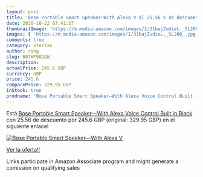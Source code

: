 ```yaml
---
layout: post
title: 'Bose Portable Smart Speaker—With Alexa V al 25.56 % de descuento'
date: 2020-10-22 07:41:17
thumbnailImage: 'https://m.media-amazon.com/images/I/31bajZudieL._SL200_.jpg'
images: [ 'https://m.media-amazon.com/images/I/31bajZudieL._SL200_.jpg' ]
comments: true
category: ofertas
author: ring
slug: B07WF981QW
description:
actualPrice: 245.6 GBP
currency: GBP
price: 245.6
comparePrice: 329.95 GBP
inStock: true
prodname: 'Bose Portable Smart Speaker—With Alexa Voice Control Built in  Black'
---
```


Está [Bose Portable Smart Speaker—With Alexa Voice Control Built in  Black](https://www.amazon.co.uk/dp/B07WF981QW/?tag=tolees0a-21) con 25.56 de descuento por 245.6 GBP (original: 329.95 GBP) en el siguiente enlace!

[![Bose Portable Smart Speaker—With Alexa V](https://m.media-amazon.com/images/I/31bajZudieL._SL200_.jpg)](https://www.amazon.co.uk/dp/B07WF981QW/?tag=tolees0a-21)

[Ver la oferta!!](https://www.amazon.co.uk/dp/B07WF981QW/?tag=tolees0a-21)

Links participate in Amazon Associate program and might generate a comission on qualifying sales


